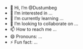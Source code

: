 - 👋 Hi, I’m @Dustumbeg
- 👀 I’m interested in ...
- 🌱 I’m currently learning ...
- 💞️ I’m looking to collaborate on ...
- 📫 How to reach me ...
- 😄 Pronouns: ...
- ⚡ Fun fact: ...

<!---
Dustumbeg/Dustumbeg is a ✨ special ✨ repository because its `README.md` (this file) appears on your GitHub profile.
You can click the Preview link to take a look at your changes.
--->
